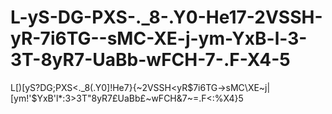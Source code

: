 # L-yS-DG-PXS-._8-.Y0-He17-2VSSH-yR-7i6TG--sMC-XE-j-ym-YxB-l-3-3T-8yR7-UaBb-wFCH-7-.F-X4-5
L[)[yS?DG;PXS&lt;._8(.Y0]!He7}{~2VSSH&lt;yR$7i6TG->sMC\XE~j|[ym!'$YxB'l*:3>3T"8yR7£UaBb£~wFCH&amp;7~=.F&lt;:%X4}5
